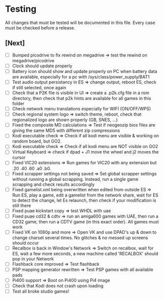 # Testing
All changes that must be tested will be documented in this file.
Every case must be checked before a release.

## [Next]
- [ ] Bumped picodrive to fix rewind on megadrive => test the rewind on megadrive/picodrive
- [ ] Clock should update properly
- [ ] Battery icon should show and update properly on PC when battery data are available, especially for a pc with /sys/class/power_supply/BAT1
- [ ] Test audio output persistancy in ES => change output, reboot ES, check if still selected, once again
- [ ] Check that a P2K file is visible in UI => create a .p2k.cfg file in a rom directory, then check that p2k hints are available for all games in this folder
- [ ] Check network menu translations especially for WIFI (ON/OFF/WPS)
- [ ] Check regional system logo => switch theme, reboot, check that regionalized logo are shown properly (GB, SNES, ...)
- [ ] Fixed the composite MD calculations => Test if neogeozip bios files are giving the same MD5 with different zip compressions
- [ ] Kodi executable check => Check if all kodi menu are visible & working on random board, but GO2.
- [ ] Kodi executable check => Check if all kodi menu are NOT visible on GO2
- [ ] Virtual Keyboard => check if dpad + J1 move the wheel and j2 moves the cursor
- [ ] Fixed VIC20 extensions => Run games for VIC20 with any extension but .20 .40 .60 .a0 .b0.
- [ ] Fixed scrapper settings not being saved => Set global scrapper settings without running a global scrapping. Instead, run a single game scrapping and check results accordingly
- [ ] Fixed gamelist.xml being overwritten when edited from outside ES => Run ES, play a game, edit a gamelist from the network share, wait for ES to detect the change, let Es relaunch, then check if your modification is still there
- [ ] Fixed puae kickstart copy => test WHDL with uae
- [ ] Fixed puae cd32 & cdtv => run an amiga600 games with UAE, then run a CD32 game, then run a CDTV game (in this exact order). All games must work
- [ ] Fixed VK on 1080p and more => Open VK and use DPAD's up & down to change charset several times. No glitches & no messed up screens should occur
- [ ] Recalbox is back in Window's Network => Switch on recalbox, wait for ES, wait a few more seconds, a new machine called 'RECALBOX' should pop in your Network
- [ ] Flashback core improved => Test flashback
- [ ] PSP mapping generator rewritten => Test PSP games with all available pads
- [ ] Pi400 support => Boot on Pi400 using Pi4 image
- [ ] Check that Kodi does not crash upon loading
- [ ] Test all broke studio games!